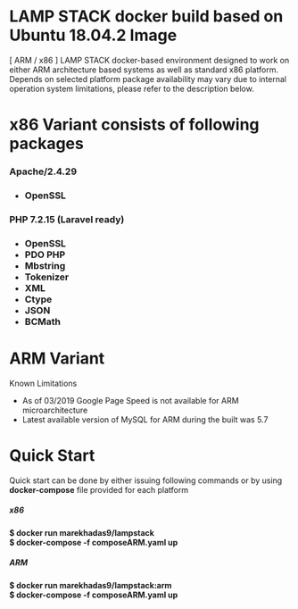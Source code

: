 # LAMP STACK docker build based on Ubuntu 18.04.2 Image

[ ARM / x86 ] LAMP STACK docker-based environment designed to work on either ARM architecture based systems as well as standard x86 platform. Depends on selected platform package availability may vary due to internal operation system limitations, please refer to the description below.

<h1>x86 Variant consists of following packages</h1>

<h3>Apache/2.4.29<h3>
<ul>
   <li>OpenSSL</li>
</ul>
   
<h3>PHP 7.2.15 (Laravel ready)<h3>

<ul>
   <li>OpenSSL</li>
   <li>PDO PHP</li>
   <li>Mbstring</li>
   <li>Tokenizer</li>
   <li>XML</li>
   <li>Ctype</li>
   <li>JSON</li>
   <li>BCMath</li>
</ul>

<h1>ARM Variant</h1>

Known Limitations

* As of 03/2019 Google Page Speed is not available for ARM microarchitecture
* Latest available version of MySQL for ARM during the built was 5.7

<h1>Quick Start</h1>

<span>Quick start can be done by either issuing following commands or by using <b>docker-compose</b> file provided for each platform</span>
<br>
<h5>x86</h5>
<b>$ docker run marekhadas9/lampstack</b><br/>
<b>$ docker-compose -f composeARM.yaml up</b><br/>
<h5>ARM</h5>
<b>$ docker run marekhadas9/lampstack:arm</b><br/>
<b>$ docker-compose -f composeARM.yaml up</b><br/>

